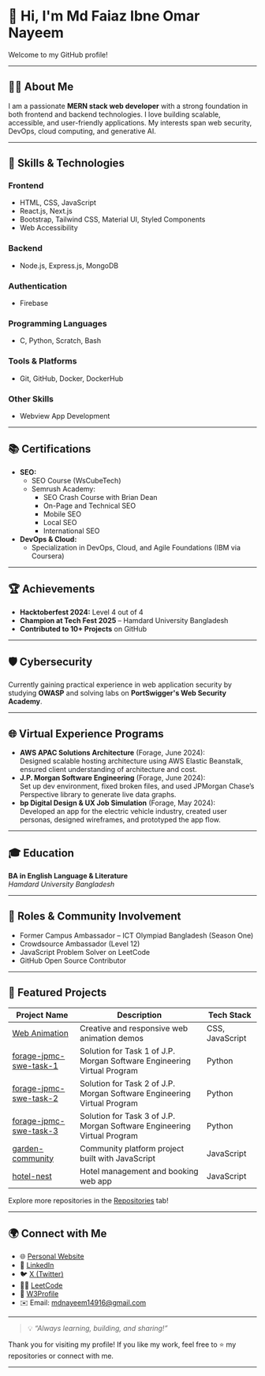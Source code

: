 # 👋 Hi, I'm Md Faiaz Ibne Omar Nayeem

Welcome to my GitHub profile!

---

## 🧑‍💻 About Me

I am a passionate **MERN stack web developer** with a strong foundation in both frontend and backend technologies. I love building scalable, accessible, and user-friendly applications. My interests span web security, DevOps, cloud computing, and generative AI.

---

## 🚀 Skills & Technologies

### **Frontend**

- HTML, CSS, JavaScript
- React.js, Next.js
- Bootstrap, Tailwind CSS, Material UI, Styled Components
- Web Accessibility

### **Backend**

- Node.js, Express.js, MongoDB

### **Authentication**

- Firebase

### **Programming Languages**

- C, Python, Scratch, Bash

### **Tools & Platforms**

- Git, GitHub, Docker, DockerHub

### **Other Skills**

- Webview App Development

---

## 📚 Certifications

- **SEO:**
  - SEO Course (WsCubeTech)
  - Semrush Academy:
    - SEO Crash Course with Brian Dean
    - On-Page and Technical SEO
    - Mobile SEO
    - Local SEO
    - International SEO
- **DevOps & Cloud:**
  - Specialization in DevOps, Cloud, and Agile Foundations (IBM via Coursera)

---

## 🏆 Achievements

- **Hacktoberfest 2024:** Level 4 out of 4
- **Champion at Tech Fest 2025** – Hamdard University Bangladesh
- **Contributed to 10+ Projects** on GitHub

---

## 🛡️ Cybersecurity

Currently gaining practical experience in web application security by studying **OWASP** and solving labs on **PortSwigger's Web Security Academy**.

---

## 🌐 Virtual Experience Programs

- **AWS APAC Solutions Architecture** (Forage, June 2024):  
  Designed scalable hosting architecture using AWS Elastic Beanstalk, ensured client understanding of architecture and cost.
- **J.P. Morgan Software Engineering** (Forage, June 2024):  
  Set up dev environment, fixed broken files, and used JPMorgan Chase’s Perspective library to generate live data graphs.
- **bp Digital Design & UX Job Simulation** (Forage, May 2024):  
  Developed an app for the electric vehicle industry, created user personas, designed wireframes, and prototyped the app flow.

---

## 🎓 Education

**BA in English Language & Literature**  
_Hamdard University Bangladesh_

---

## 👥 Roles & Community Involvement

- Former Campus Ambassador – ICT Olympiad Bangladesh (Season One)
- Crowdsource Ambassador (Level 12)
- JavaScript Problem Solver on LeetCode
- GitHub Open Source Contributor

---

## 📂 Featured Projects

| Project Name                                                                   | Description                                                             | Tech Stack      |
| ------------------------------------------------------------------------------ | ----------------------------------------------------------------------- | --------------- |
| [Web Animation](https://github.com/usernayeem/web-animation)                   | Creative and responsive web animation demos                             | CSS, JavaScript |
| [forage-jpmc-swe-task-1](https://github.com/usernayeem/forage-jpmc-swe-task-1) | Solution for Task 1 of J.P. Morgan Software Engineering Virtual Program | Python          |
| [forage-jpmc-swe-task-2](https://github.com/usernayeem/forage-jpmc-swe-task-2) | Solution for Task 2 of J.P. Morgan Software Engineering Virtual Program | Python          |
| [forage-jpmc-swe-task-3](https://github.com/usernayeem/forage-jpmc-swe-task-3) | Solution for Task 3 of J.P. Morgan Software Engineering Virtual Program | Python          |
| [garden-community](https://github.com/usernayeem/garden-community)             | Community platform project built with JavaScript                        | JavaScript      |
| [hotel-nest](https://github.com/usernayeem/hotel-nest)                         | Hotel management and booking web app                                    | JavaScript      |

Explore more repositories in the [Repositories](https://github.com/usernayeem?tab=repositories) tab!

---

## 🌍 Connect with Me

- 🌐 [Personal Website](https://usernayeem.netlify.app/)
- 💼 [LinkedIn](https://linkedin.com/in/usernayeem)
- 🐦 [X (Twitter)](https://x.com/usernayeem)
- 🧑‍💻 [LeetCode](https://leetcode.com/u/usernayeem/)
- 📄 [W3Profile](https://www.w3profile.com/usernayeem)
- ✉️ Email: mdnayeem14916@gmail.com

---

> 💡 _“Always learning, building, and sharing!”_

Thank you for visiting my profile! If you like my work, feel free to ⭐️ my repositories or connect with me.

---
